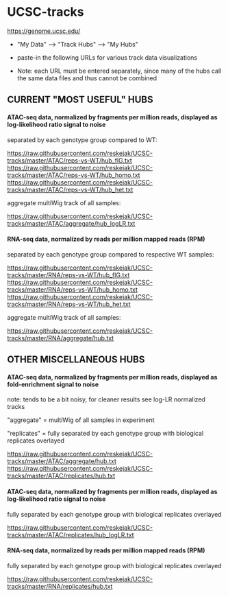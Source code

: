 # UCSC-tracks
https://genome.ucsc.edu/

* "My Data" --> "Track Hubs" --> "My Hubs"

* paste-in the following URLs for various track data visualizations

* Note: each URL must be entered separately, since many of the hubs call the same data files and thus cannot be combined

## CURRENT "MOST USEFUL" HUBS

#### ATAC-seq data, normalized by fragments per million reads, displayed as log-likelihood ratio signal to noise

separated by each genotype group compared to WT:

https://raw.githubusercontent.com/reskejak/UCSC-tracks/master/ATAC/reps-vs-WT/hub_flG.txt
https://raw.githubusercontent.com/reskejak/UCSC-tracks/master/ATAC/reps-vs-WT/hub_homo.txt
https://raw.githubusercontent.com/reskejak/UCSC-tracks/master/ATAC/reps-vs-WT/hub_het.txt

aggregate multiWig track of all samples:

https://raw.githubusercontent.com/reskejak/UCSC-tracks/master/ATAC/aggregate/hub_logLR.txt

#### RNA-seq data, normalized by reads per million mapped reads (RPM)

separated by each genotype group compared to respective WT samples:

https://raw.githubusercontent.com/reskejak/UCSC-tracks/master/RNA/reps-vs-WT/hub_flG.txt
https://raw.githubusercontent.com/reskejak/UCSC-tracks/master/RNA/reps-vs-WT/hub_homo.txt
https://raw.githubusercontent.com/reskejak/UCSC-tracks/master/RNA/reps-vs-WT/hub_het.txt

aggregate multiWig track of all samples:

https://raw.githubusercontent.com/reskejak/UCSC-tracks/master/RNA/aggregate/hub.txt



## OTHER MISCELLANEOUS HUBS

#### ATAC-seq data, normalized by fragments per million reads, displayed as fold-enrichment signal to noise

note: tends to be a bit noisy, for cleaner results see log-LR normalized tracks

"aggregate" = multiWig of all samples in experiment

"replicates" = fully separated by each genotype group with biological replicates overlayed

https://raw.githubusercontent.com/reskejak/UCSC-tracks/master/ATAC/aggregate/hub.txt
https://raw.githubusercontent.com/reskejak/UCSC-tracks/master/ATAC/replicates/hub.txt

#### ATAC-seq data, normalized by fragments per million reads, displayed as log-likelihood ratio signal to noise

fully separated by each genotype group with biological replicates overlayed

https://raw.githubusercontent.com/reskejak/UCSC-tracks/master/ATAC/replicates/hub_logLR.txt

#### RNA-seq data, normalized by reads per million mapped reads (RPM)

fully separated by each genotype group with biological replicates overlayed

https://raw.githubusercontent.com/reskejak/UCSC-tracks/master/RNA/replicates/hub.txt
